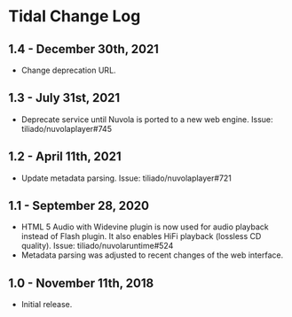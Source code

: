 Tidal Change Log
================

1.4 - December 30th, 2021
-------------------------

  * Change deprecation URL.

1.3 - July 31st, 2021
---------------------

  * Deprecate service until Nuvola is ported to a new web engine. Issue: tiliado/nuvolaplayer#745

1.2 - April 11th, 2021
----------------------

  * Update metadata parsing. Issue: tiliado/nuvolaplayer#721

1.1 - September 28, 2020
------------------------

  * HTML 5 Audio with Widevine plugin is now used for audio playback instead of Flash plugin. It also enables HiFi
    playback (lossless CD quality). Issue: tiliado/nuvolaruntime#524
  * Metadata parsing was adjusted to recent changes of the web interface.

1.0 - November 11th, 2018
-------------------------

  * Initial release.
